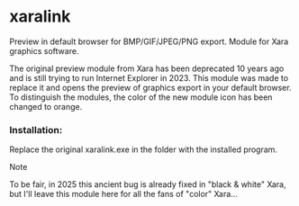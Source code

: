 # xaralink
Preview in default browser for BMP/GIF/JPEG/PNG export. Module for Xara graphics software.


The original preview module from Xara has been deprecated 10 years ago and is still trying to run Internet Explorer in 2023. This module was made to replace it and opens the preview of graphics export in your default browser. To distinguish the modules, the color of the new module icon has been changed to orange.


### Installation:
Replace the original xaralink.exe in the folder with the installed program.

> [!NOTE]
> To be fair, in 2025 this ancient bug is already fixed in "black & white" Xara, but I'll leave this module here for all the fans of "color" Xara...
